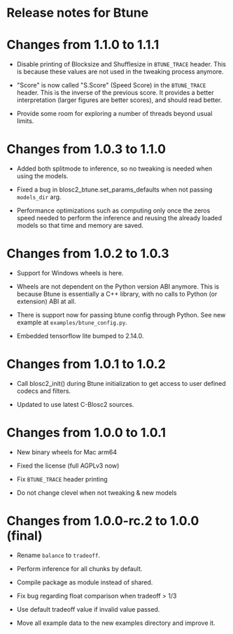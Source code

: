 Release notes for Btune
=======================

Changes from 1.1.0 to 1.1.1
===========================

* Disable printing of Blocksize and Shufflesize in `BTUNE_TRACE` header.
  This is because these values are not used in the tweaking process anymore.

* "Score" is now called "S.Score" (Speed Score) in the `BTUNE_TRACE` header.
  This is the inverse of the previous score. It provides a better
  interpretation (larger figures are better scores), and should read better.

* Provide some room for exploring a number of threads beyond usual limits.


Changes from 1.0.3 to 1.1.0
===========================

* Added both splitmode to inference, so no tweaking is
  needed when using the models.

* Fixed a bug in blosc2_btune.set_params_defaults when not 
  passing `models_dir` arg.

* Performance optimizations such as computing only once
  the zeros speed needed to perform the inference 
  and reusing the already loaded models so that time and memory
  are saved.


Changes from 1.0.2 to 1.0.3
===========================

* Support for Windows wheels is here.

* Wheels are not dependent on the Python version ABI anymore.
  This is because Btune is essentially a C++ library, with no
  calls to Python (or extension) ABI at all.

* There is support now for passing btune config through Python.
  See new example at ``examples/btune_config.py``.

* Embedded tensorflow lite bumped to 2.14.0.


Changes from 1.0.1 to 1.0.2
===========================

* Call blosc2_init() during Btune initialization to get
  access to user defined codecs and filters.

* Updated to use latest C-Blosc2 sources.


Changes from 1.0.0 to 1.0.1
===========================

* New binary wheels for Mac arm64

* Fixed the license (full AGPLv3 now)

* Fix `BTUNE_TRACE` header printing

* Do not change clevel when not tweaking & new models


Changes from 1.0.0-rc.2 to 1.0.0 (final)
========================================

* Rename `balance` to `tradeoff`.

* Perform inference for all chunks by default.

* Compile package as module instead of shared.

* Fix bug regarding float comparison when tradeoff > 1/3

* Use default tradeoff value if invalid value passed.

* Move all example data to the new examples directory and improve it.
